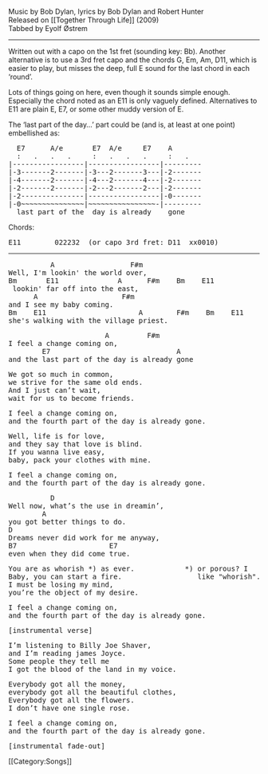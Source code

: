 Music by Bob Dylan, lyrics by Bob Dylan and Robert Hunter<br>
Released on [[Together Through Life]] (2009)<br>
Tabbed by Eyolf Østrem

----
Written out with a capo  on the 1st fret (sounding key: Bb). Another
alternative is to use a 3rd fret capo and the chords G, Em, Am, D11, which
is easier to play, but misses the deep, full E sound for the last chord in
each ‘round’.

Lots of things going on here, even though it sounds simple enough.
Especially the chord noted as an E11 is only vaguely defined. Alternatives
to E11 are plain E, E7, or some other muddy version of E.

The ‘last part of the day…’ part could be (and is, at
least at one point) embellished as:

<pre class="tab">
  E7      A/e       E7  A/e     E7    A
  :   .   .   .     :   .   .   .     :   .
|-----------------|-----------------|---------
|-3-------2-------|-3---2-------3---|-2-------
|-4-------2-------|-4---2-------4---|-2-------
|-2-------2-------|-2---2-------2---|-2-------
|-2---------------|-----------------|-0-------
|-0~~~~~~~~~~~~~~~|~~~~~~~~~~~~~~~~-|---------
  last part of the  day is already    gone
</pre>
Chords:

<pre>
E11        022232  (or capo 3rd fret: D11  xx0010)
</pre>

----
<pre class="verse">
          A                  F#m
Well, I'm lookin' the world over,
Bm       E11              A      F#m    Bm    E11
 lookin' far off into the east,
      A                    F#m
and I see my baby coming.
Bm    E11                      A        F#m    Bm    E11
she's walking with the village priest.
</pre>
<pre class="refrain">
                       A         F#m
I feel a change coming on,
        E7                              A
and the last part of the day is already gone
</pre>
<pre class="verse">
We got so much in common,
we strive for the same old ends.
And I just can’t wait,
wait for us to become friends.
</pre>
<pre class="refrain">
I feel a change coming on,
and the fourth part of the day is already gone.
</pre>
<pre class="verse">
Well, life is for love,
and they say that love is blind.
If you wanna live easy,
baby, pack your clothes with mine.
</pre>
<pre class="refrain">
I feel a change coming on,
and the fourth part of the day is already gone.
</pre>
<pre class="bridge2">
          D
Well now, what’s the use in dreamin’,
        A
you got better things to do.
D
Dreams never did work for me anyway,
B7                      E7
even when they did come true.
</pre>
<pre class="verse">
You are as whorish *) as ever.            *) or porous? I
Baby, you can start a fire.                  like "whorish"...
I must be losing my mind,
you’re the object of my desire.
</pre>
<pre class="refrain">
I feel a change coming on,
and the fourth part of the day is already gone.
</pre>
<pre>
[instrumental verse]
</pre>
<pre class="bridge2">
I’m listening to Billy Joe Shaver,
and I’m reading james Joyce.
Some people they tell me
I got the blood of the land in my voice.
</pre>
<pre class="verse">
Everybody got all the money,
everybody got all the beautiful clothes,
Everybody got all the flowers.
I don’t have one single rose.
</pre>
<pre class="refrain">
I feel a change coming on,
and the fourth part of the day is already gone.
</pre>
<pre>
[instrumental fade-out]
</pre>

[[Category:Songs]]